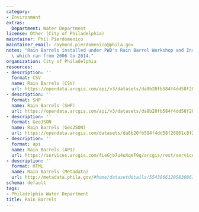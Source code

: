 ```yaml
---
category:
- Environment
extras:
  Department: Water Department
license: Other (City of Philadelphia)
maintainer: Phil Pierdomenico
maintainer_email: raymond.pierdomenico@phila.gov
notes: "Rain Barrels installed under PWD's Rain Barrel Workshop and Installation program,\
  \ which ran from 2006 to 2014."
organization: City of Philadelphia
resources:
- description: ''
  format: CSV
  name: Rain Barrels (CSV)
  url: https://opendata.arcgis.com/api/v3/datasets/da8b20fb584f4dd58f28861c8f29311f_0/downloads/data?format=csv&spatialRefId=4326
- description: ''
  format: SHP
  name: Rain Barrels (SHP)
  url: https://opendata.arcgis.com/api/v3/datasets/da8b20fb584f4dd58f28861c8f29311f_0/downloads/data?format=shp&spatialRefId=4326
- description: ''
  format: GeoJSON
  name: Rain Barrels (GeoJSON)
  url: https://opendata.arcgis.com/datasets/da8b20fb584f4dd58f28861c8f29311f_0.geojson
- description: ''
  format: api
  name: Rain Barrels (API)
  url: https://services.arcgis.com/fLeGjb7u4uXqeF9q/arcgis/rest/services/RainBarrel_Installed/FeatureServer/0/query?outFields=*&where=1%3D1
- description: ''
  format: HTML
  name: Rain Barrels (Metadata)
  url: http://metadata.phila.gov/#home/datasetdetails/5543866120583086178c4eeb/representationdetails/561804f9f061d8707502e475/
schema: default
tags:
- Philadelphia Water Department
title: Rain Barrels
---
```

